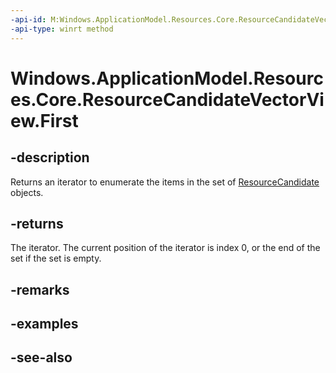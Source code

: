 ```yaml
---
-api-id: M:Windows.ApplicationModel.Resources.Core.ResourceCandidateVectorView.First
-api-type: winrt method
---
```


<!-- Method syntax
public Windows.Foundation.Collections.IIterator<Windows.ApplicationModel.Resources.Core.ResourceCandidate> First()
-->

# Windows.ApplicationModel.Resources.Core.ResourceCandidateVectorView.First

## -description
Returns an iterator to enumerate the items in the set of [ResourceCandidate](resourcecandidate.md) objects.

## -returns
The iterator. The current position of the iterator is index 0, or the end of the set if the set is empty.

## -remarks

## -examples

## -see-also
